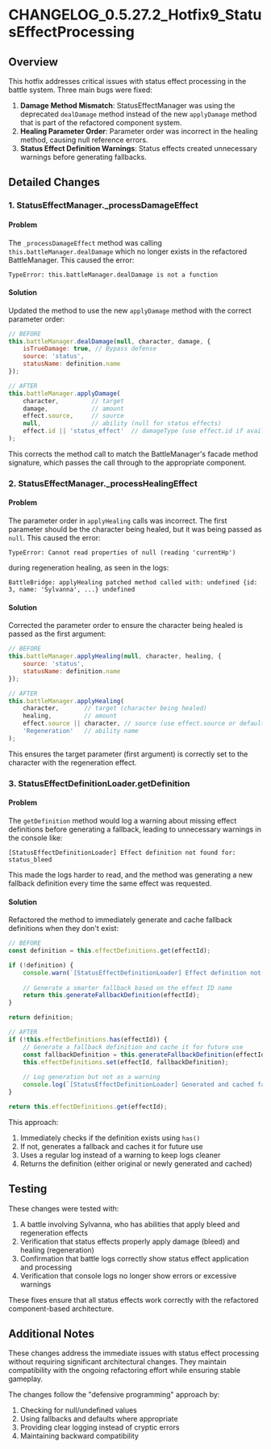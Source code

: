 # CHANGELOG_0.5.27.2_Hotfix9_StatusEffectProcessing

## Overview
This hotfix addresses critical issues with status effect processing in the battle system. Three main bugs were fixed:

1. **Damage Method Mismatch**: StatusEffectManager was using the deprecated `dealDamage` method instead of the new `applyDamage` method that is part of the refactored component system.
2. **Healing Parameter Order**: Parameter order was incorrect in the healing method, causing null reference errors.
3. **Status Effect Definition Warnings**: Status effects created unnecessary warnings before generating fallbacks.

## Detailed Changes

### 1. StatusEffectManager._processDamageEffect

#### Problem
The `_processDamageEffect` method was calling `this.battleManager.dealDamage` which no longer exists in the refactored BattleManager. This caused the error:
```
TypeError: this.battleManager.dealDamage is not a function
```

#### Solution
Updated the method to use the new `applyDamage` method with the correct parameter order:

```javascript
// BEFORE
this.battleManager.dealDamage(null, character, damage, {
    isTrueDamage: true, // Bypass defense
    source: 'status',
    statusName: definition.name
});

// AFTER
this.battleManager.applyDamage(
    character,         // target
    damage,            // amount
    effect.source,     // source
    null,              // ability (null for status effects)
    effect.id || 'status_effect'  // damageType (use effect.id if available)
);
```

This corrects the method call to match the BattleManager's facade method signature, which passes the call through to the appropriate component.

### 2. StatusEffectManager._processHealingEffect

#### Problem
The parameter order in `applyHealing` calls was incorrect. The first parameter should be the character being healed, but it was being passed as `null`. This caused the error:
```
TypeError: Cannot read properties of null (reading 'currentHp')
```
during regeneration healing, as seen in the logs:
```
BattleBridge: applyHealing patched method called with: undefined {id: 3, name: 'Sylvanna', ...} undefined
```

#### Solution
Corrected the parameter order to ensure the character being healed is passed as the first argument:

```javascript
// BEFORE
this.battleManager.applyHealing(null, character, healing, {
    source: 'status',
    statusName: definition.name
});

// AFTER
this.battleManager.applyHealing(
    character,       // target (character being healed)
    healing,         // amount
    effect.source || character, // source (use effect.source or default to self)
    'Regeneration'   // ability name
);
```

This ensures the target parameter (first argument) is correctly set to the character with the regeneration effect.

### 3. StatusEffectDefinitionLoader.getDefinition

#### Problem
The `getDefinition` method would log a warning about missing effect definitions before generating a fallback, leading to unnecessary warnings in the console like:
```
[StatusEffectDefinitionLoader] Effect definition not found for: status_bleed
```
This made the logs harder to read, and the method was generating a new fallback definition every time the same effect was requested.

#### Solution
Refactored the method to immediately generate and cache fallback definitions when they don't exist:

```javascript
// BEFORE
const definition = this.effectDefinitions.get(effectId);

if (!definition) {
    console.warn(`[StatusEffectDefinitionLoader] Effect definition not found for: ${effectId}`);
    
    // Generate a smarter fallback based on the effect ID name
    return this.generateFallbackDefinition(effectId);
}

return definition;

// AFTER
if (!this.effectDefinitions.has(effectId)) {
    // Generate a fallback definition and cache it for future use
    const fallbackDefinition = this.generateFallbackDefinition(effectId);
    this.effectDefinitions.set(effectId, fallbackDefinition);
    
    // Log generation but not as a warning
    console.log(`[StatusEffectDefinitionLoader] Generated and cached fallback definition for: ${effectId}`);
}

return this.effectDefinitions.get(effectId);
```

This approach:
1. Immediately checks if the definition exists using `has()`
2. If not, generates a fallback and caches it for future use
3. Uses a regular log instead of a warning to keep logs cleaner
4. Returns the definition (either original or newly generated and cached)

## Testing

These changes were tested with:

1. A battle involving Sylvanna, who has abilities that apply bleed and regeneration effects
2. Verification that status effects properly apply damage (bleed) and healing (regeneration)
3. Confirmation that battle logs correctly show status effect application and processing
4. Verification that console logs no longer show errors or excessive warnings

These fixes ensure that all status effects work correctly with the refactored component-based architecture.

## Additional Notes

These changes address the immediate issues with status effect processing without requiring significant architectural changes. They maintain compatibility with the ongoing refactoring effort while ensuring stable gameplay.

The changes follow the "defensive programming" approach by:
1. Checking for null/undefined values
2. Using fallbacks and defaults where appropriate
3. Providing clear logging instead of cryptic errors
4. Maintaining backward compatibility